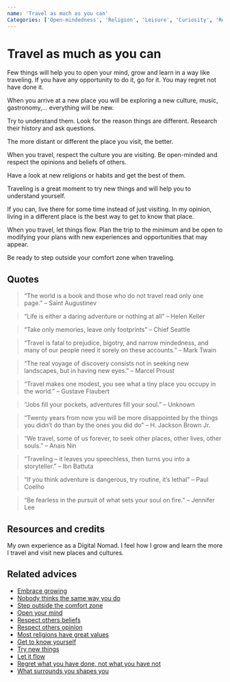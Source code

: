 ```yaml
---
name: 'Travel as much as you can'
Categories: ['Open-mindedness', 'Religion', 'Leisure', 'Curiosity', 'Respect', 'Comfort zone', 'Travel', 'Adventures']
---
```

# Travel as much as you can

Few things will help you to open your mind, grow and learn in a way like traveling. If you have any opportunity to do it, go for it. You may regret not have done it.

When you arrive at a new place you will be exploring a new culture, music, gastronomy,... everything will be new.

Try to understand them. Look for the reason things are different. Research their history and ask questions. 

The more distant or different the place you visit, the better.

When you travel, respect the culture you are visiting. Be open-minded and respect the opinions and beliefs of others.

Have a look at new religions or habits and get the best of them.

Traveling is a great moment to try new things and will help you to understand yourself.

If you can, live there for some time instead of just visiting. In my opinion, living in a different place is the best way to get to know that place.

When you travel, let things flow. Plan the trip to the minimum and be open to modifying your plans with new experiences and opportunities that may appear.

Be ready to step outside your comfort zone when traveling.

## Quotes

> “The world is a book and those who do not travel read only one page.” – Saint Augustinev

> “Life is either a daring adventure or nothing at all” – Helen Keller

> “Take only memories, leave only footprints” – Chief Seattle

> “Travel is  fatal to prejudice, bigotry, and narrow mindedness, and many of our people need it sorely on these accounts.” – Mark Twain

> ”The real voyage of discovery consists not in seeking new landscapes, but in having new eyes.” – Marcel Proust

> “Travel makes one modest, you see what a tiny place you occupy in the world.” – Gustave Flaubert

> “Jobs fill your pockets, adventures fill your soul.” – Unknown

> “Twenty years from now you will be more disappointed by the things you didn’t do than by the ones you did do” – H. Jackson Brown Jr.

> “We travel, some of us forever, to seek other places, other lives, other souls.” – Anais Nin

> “Traveling – it leaves you speechless, then turns you into a storyteller.” – Ibn Battuta

> “If you think adventure is dangerous, try routine, it’s lethal” – Paul Coelho

> “Be fearless in the pursuit of what sets your soul on fire.” – Jennifer Lee

## Resources and credits

My own experience as a Digital Nomad. I feel how I grow and learn the more I travel and visit new places and cultures.

## Related advices

- [Embrace growing](../Embrace%20growing/index.md)
- [Nobody thinks the same way you do](../Nobody%20thinks%20the%20same%20way%20you%20do/index.md)
- [Step outside the comfort zone](../Step%20outside%20the%20comfort%20zone/index.md)
- [Open your mind](../Open%20your%20mind/index.md)
- [Respect others beliefs](../Respect%20others%20beliefs/index.md)
- [Respect others opinion](../Respect%20others%20opinion/index.md)
- [Most religions have great values](../Most%20religions%20have%20great%20values/index.md)
- [Get to know yourself](../Get%20to%20know%20yourself/index.md)
- [Try new things](../Try%20new%20things/index.md)
- [Let it flow](../Let%20it%20flow/index.md)
- [Regret what you have done, not what you have not](../Regret%20what%20you%20have%20done,%20not%20what%20you%20have%20not/index.md)
- [What surrounds you shapes you](../What%20surrounds%20you%20shapes%20you/index.md)